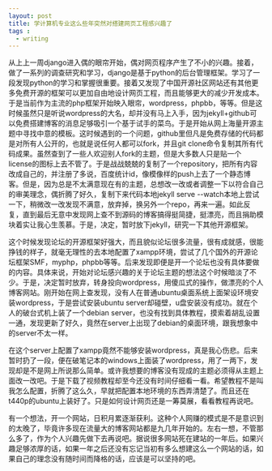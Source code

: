 ```yaml
---
layout: post
title: 学计算机专业这么些年突然对搭建网页工程感兴趣了
tags :
  - writing
---
```



  从上上一周django进入偶的眼帘开始，偶对网页程序产生了不小的兴趣。接着，做了一系列的调查研究和学习，django是基于python的后台管理框架。学习了一段发现python的学习和掌握很重要。接着又发现了中国开源社区网站还有其他更多免费开源的框架可以更加自由地设计网页工程，而且能够更大的减少开发成本。于是当前作为主流的php框架开始映入眼帘，wordpress，phpbb，等等。但是这时候虽然只是听说wordpress的大名，却并没有马上入手，因为jekyll+github可以免费搭建博客的消息足够吸引一个基于试手的菜鸟。于是开始从网上海量开源主题中寻找中意的模板。这时候遇到的一个问题，github里但凡是免费存储的代码都是对所有人公开的，也就是说任何人都可以fork，并且git clone命令复制其所有代码成果。虽然查到了一些人欢迎别人fork的主题，但是大多数人只是贴一个license的图标上去不管了。于是战战兢兢的复制了一个repository，把所有内容改成自己的，并注册了多说，百度统计id，像模像样的push上去了一个静态博客。但是，因为总是不太满意现在有的主题，总想改一改或者调整一下以符合自己的审美理念，偶折腾了好久，复制下来代码本地jekyll serve --watch本地上尝试一下，稍微改一改发现不满意，放弃掉，换另外一个repo，再来一遍。如此反复，直到最后无意中发现网上查不到源码的博客搞得挺简捷，挺漂亮，而且捐助模块着实让我心生羡慕。于是，决定，暂时放下jekyll，研究一下其他开源框架。

  这个时候发现论坛的开源框架好强大，而且貌似论坛很多流量，很有成就感，很能挣钱的样子，就毫无理性的去本地配置了xampp环境，尝试了几个国外的开源论坛框架SMF，myphp，phpbb等等。后来发现即便是开一个论坛也没有具体要做的内容。具体来说，开始对论坛感兴趣的关于论坛主题的想法这个时候暗淡了不少。于是，决定暂时放弃，转身投向wordpress，用傻瓜式的操作，做漂亮的个人博客网站。刚开始在网上查发现，没有人在普通ubuntu桌面系统上面架设环境安装wordpress，于是尝试安装ubuntu server却碰壁，u盘安装没有成功。就在个人的破台式机上装了一个debian server，也没有找到具体教程，摸索着胡乱设置一通，发现更新了好久，竟然在server上出现了debian的桌面环境，跟我想象中的server不太一样。
    
  在这个server上配置了xampp竟然不能够安装wordpress，真是我心伤悲。后来暂时扔了一段，便在破笔记本的windows上面装了wordpress，用了一两下，发现却是不是网上所说那么简单。或许我想要的博客没有现成的主题必须得从主题上面改一改吧。于是下载了视频教程却至今还没有时间仔细看一看。希望教程不是叫我怎么配置，折腾了这么久，早就把配置本地环境的东西弄清楚了。而且还在t440p的ubuntu上装好了。只是如何设计网页还是一筹莫展，看看教程再说吧。

  有一个想法，开一个网站，日积月累逐渐获利。这种个人网赚的模式是不是意识到的太晚了，毕竟许多现在流量大的博客网站都是九几年开始的。左右一想，不管那么多了，作为个人兴趣先做下去再说吧。据说很多网站死在建站的一年后。如果兴趣足够浓厚的话，如果一年之后还没有忘记当初有多么想建这么一个网站的话，如果自己的理念没有随时间而降格的话，应该是可以坚持的吧。


